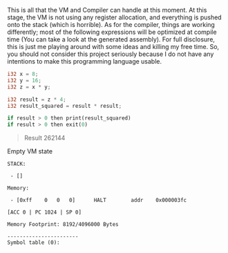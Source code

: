 This is all that the VM and Compiler can handle at this moment. At this stage, the VM is not using any register allocation, and everything is pushed onto the stack (which is horrible). As for the compiler, things are working differently; most of the following expressions will be optimized at compile time (You can take a look at the generated assembly). For full disclosure, this is just me playing around with some ideas and killing my free time. So, you should not consider this project seriously because I do not have any intentions to make this programming language usable.

```rust
i32 x = 8;
i32 y = 16;
i32 z = x * y;

i32 result = z * 4;
i32 result_squared = result * result;

if result > 0 then print(result_squared)
if result > 0 then exit(0)
```

> Result 262144


Empty VM state

```
STACK:

 - []

Memory:

 - [0xff	0	0	0]		HALT		addr	0x000003fc

[ACC 0 | PC 1024 | SP 0]

Memory Footprint: 8192/4096000 Bytes

-----------------------
Symbol table (0):
```
